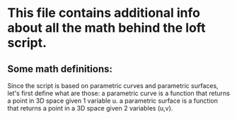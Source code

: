 # This file contains additional info about all the math behind the loft script.

## Some math definitions:

Since the script is based on parametric curves and parametric surfaces, let's first define what are those:
a parametric curve is a function that returns a point in 3D space given 1 variable u.
a parametric surface is a function that returns a point in a 3D space given 2 variables (u,v).
